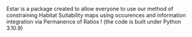 Estar is a package created to allow everyone to use our method of constraining Habitat Suitability maps using occurences and information integration via Permanence of Ratios ! (the code is built under Python 3.10.9)
